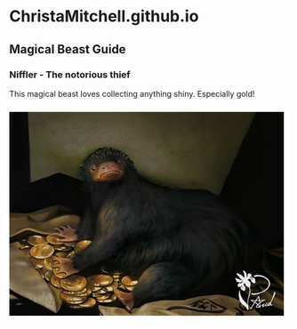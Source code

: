 # ChristaMitchell.github.io  

## Magical Beast Guide  

### **Niffler - The notorious thief**  
This magical beast loves collecting anything shiny. Especially gold!

![Niffler](https://github.com/ChristaMitchell/ChristaMitchell.github.io/raw/main/Niffler%20Crop.jpg)
